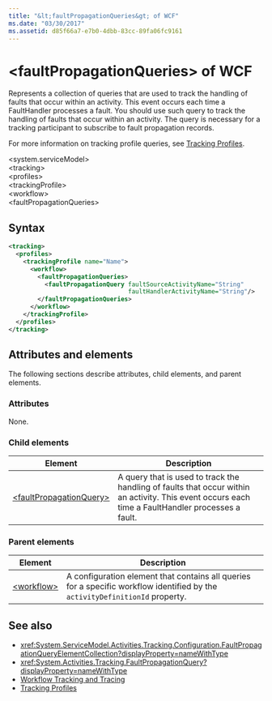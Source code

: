 ```yaml
---
title: "&lt;faultPropagationQueries&gt; of WCF"
ms.date: "03/30/2017"
ms.assetid: d85f66a7-e7b0-4dbb-83cc-89fa06fc9161
---
```

# &lt;faultPropagationQueries&gt; of WCF

Represents a collection of queries that are used to track the handling of faults that occur within an activity.  This event occurs each time a FaultHandler processes a fault. You should use such query to track the handling of faults that occur within an activity. The query is necessary for a  tracking participant to subscribe to fault propagation records.  
  
For more information on tracking profile queries, see [Tracking Profiles](../../../../../docs/framework/windows-workflow-foundation/tracking-profiles.md).  
  
\<system.serviceModel>  
\<tracking>  
\<profiles>  
\<trackingProfile>  
\<workflow>  
\<faultPropagationQueries>  
  
## Syntax  
  
```xml
<tracking>
  <profiles>
    <trackingProfile name="Name">
      <workflow>
        <faultPropagationQueries>
          <faultPropagationQuery faultSourceActivityName="String"
                                 faultHandlerActivityName="String"/>
        </faultPropagationQueries>
      </workflow>
    </trackingProfile>
  </profiles>
</tracking>  
```

## Attributes and elements

The following sections describe attributes, child elements, and parent elements.
  
### Attributes

None.
  
### Child elements

|Element|Description|  
|-------------|-----------------|  
|[\<faultPropagationQuery>](faultpropagationquery-of-wcf.md)|A query that is used to track the handling of faults that occur within an activity.  This event occurs each time a FaultHandler processes a fault.|  
  
### Parent elements  
  
|Element|Description|  
|-------------|-----------------|  
|[\<workflow>](../../../../../docs/framework/configure-apps/file-schema/windows-workflow-foundation/workflow.md)|A configuration element that contains all queries for a specific workflow identified by the `activityDefinitionId` property.|  
  
## See also

- <xref:System.ServiceModel.Activities.Tracking.Configuration.FaultPropagationQueryElementCollection?displayProperty=nameWithType>
- <xref:System.Activities.Tracking.FaultPropagationQuery?displayProperty=nameWithType>
- [Workflow Tracking and Tracing](../../../../../docs/framework/windows-workflow-foundation/workflow-tracking-and-tracing.md)
- [Tracking Profiles](../../../../../docs/framework/windows-workflow-foundation/tracking-profiles.md)
